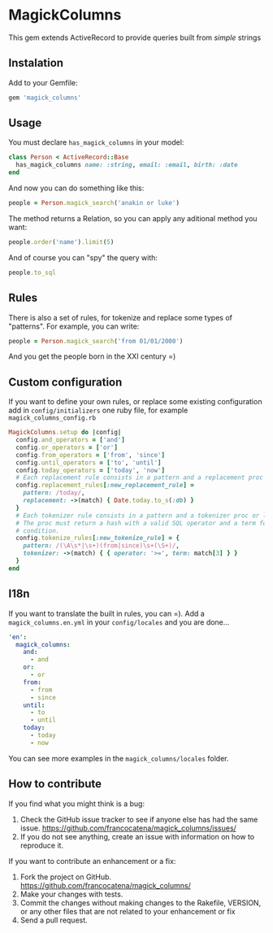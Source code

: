 # MagickColumns

This gem extends ActiveRecord to provide queries built from *simple* strings

## Instalation

Add to your Gemfile:

```ruby
gem 'magick_columns'
```

## Usage

You must declare `has_magick_columns` in your model:

```ruby
class Person < ActiveRecord::Base
  has_magick_columns name: :string, email: :email, birth: :date
end
```

And now you can do something like this:

```ruby
people = Person.magick_search('anakin or luke')
```

The method returns a Relation, so you can apply any aditional method you want:

```ruby
people.order('name').limit(5)
```

And of course you can "spy" the query with:

```ruby
people.to_sql
```

## Rules

There is also a set of rules, for tokenize and replace some types of "patterns".
For example, you can write:

```ruby
people = Person.magick_search('from 01/01/2000')
```

And you get the people born in the XXI century =)

## Custom configuration

If you want to define your own rules, or replace some existing configuration add
in `config/initializers` one ruby file, for example `magick_columns_config.rb`

```ruby
MagickColumns.setup do |config|
  config.and_operators = ['and']
  config.or_operators = ['or']
  config.from_operators = ['from', 'since']
  config.until_operators = ['to', 'until']
  config.today_operators = ['today', 'now']
  # Each replacement rule consists in a pattern and a replacement proc or lambda
  config.replacement_rules[:new_replacement_rule] =
    pattern: /today/,
    replacement: ->(match) { Date.today.to_s(:db) }
  }
  # Each tokenizer rule consists in a pattern and a tokenizer proc or lambda.
  # The proc must return a hash with a valid SQL operator and a term for the
  # condition.
  config.tokenize_rules[:new_tokenize_rule] = {
    pattern: /(\A\s*|\s+)(from|since)\s+(\S+)/,
    tokenizer: ->(match) { { operator: '>=', term: match[3] } }
  }
end
```

## I18n

If you want to translate the built in rules, you can =). Add a
`magick_columns.en.yml` in your `config/locales` and you are done...

```yml
'en':
  magick_columns:
    and:
      - and
    or:
      - or
    from:
      - from
      - since
    until:
      - to
      - until
    today:
      - today
      - now
```

You can see more examples in the `magick_columns/locales` folder.

## How to contribute

If you find what you might think is a bug:

1. Check the GitHub issue tracker to see if anyone else has had the same issue.
   https://github.com/francocatena/magick_columns/issues/
2. If you do not see anything, create an issue with information on how to reproduce it.

If you want to contribute an enhancement or a fix:

1. Fork the project on GitHub.
   https://github.com/francocatena/magick_columns/
2. Make your changes with tests.
3. Commit the changes without making changes to the Rakefile, VERSION, or any other files that are not related to your enhancement or fix
4. Send a pull request.